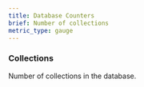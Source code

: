 ```yaml
---
title: Database Counters
brief: Number of collections
metric_type: gauge
---
```


### Collections

Number of collections in the database.     
